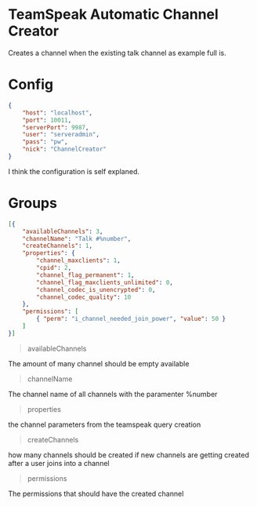 # TeamSpeak Automatic Channel Creator
Creates a channel when the existing talk channel as example full is.

# Config

```json
{
    "host": "localhost",
    "port": 10011,
    "serverPort": 9987,
    "user": "serveradmin",
    "pass": "pw",
    "nick": "ChannelCreator"
}
```

I think the configuration is self explaned.

# Groups

```json
[{
    "availableChannels": 3,
    "channelName": "Talk #%number",
    "createChannels": 1,
    "properties": {
        "channel_maxclients": 1,
        "cpid": 2,
        "channel_flag_permanent": 1,
        "channel_flag_maxclients_unlimited": 0,
        "channel_codec_is_unencrypted": 0,
        "channel_codec_quality": 10
    },
    "permissions": [
        { "perm": "i_channel_needed_join_power", "value": 50 }
    ]
}]
```
> availableChannels

The amount of many channel should be empty available

> channelName

The channel name of all channels with the paramenter %number

> properties

the channel parameters from the teamspeak query creation

> createChannels

how many channels should be created if new channels are getting created after a user joins into a channel

> permissions

The permissions that should have the created channel
